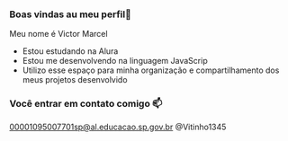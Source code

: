 ### Boas vindas au meu perfil💙

Meu nome é Victor Marcel 

- Estou estudando na Alura
- Estou me desenvolvendo na linguagem JavaScrip
- Utilizo esse espaço para minha organização e compartilhamento dos meus projetos desenvolvido

 ### Você entrar em contato comigo 📫

 00001095007701sp@al.educacao.sp.gov.br
 @Vitinho1345
